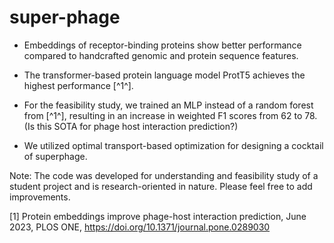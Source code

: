 # super-phage
- Embeddings of receptor-binding proteins show better performance compared to handcrafted genomic and protein sequence features.

- The transformer-based protein language model ProtT5 achieves the highest performance [^1^].

- For the feasibility study, we trained an MLP instead of a random forest from [^1^], resulting in an increase in weighted F1 scores from 62 to 78. (Is this SOTA for phage host interaction prediction?)

- We utilized optimal transport-based optimization for designing a cocktail of superphage.

Note: The code was developed for understanding and feasibility study of a student project and is research-oriented in nature. Please feel free to add improvements.

[1] Protein embeddings improve phage-host interaction prediction, June 2023, PLOS ONE, https://doi.org/10.1371/journal.pone.0289030
